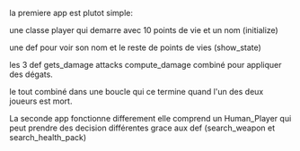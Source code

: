 la premiere app est plutot simple: 

une classe player qui demarre avec 10 points de vie et un nom (initialize)

une def pour voir son nom et le reste de points de vies (show_state)

les 3 def gets_damage attacks compute_damage combiné pour appliquer des dégats. 

le tout combiné dans une boucle qui ce termine quand l'un des deux joueurs est mort.


La seconde app fonctionne differement elle comprend un Human_Player qui peut prendre des decision différentes grace aux def (search_weapon et search_health_pack)
